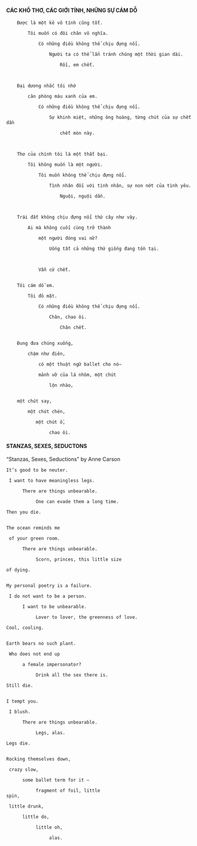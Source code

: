 #### CÁC KHỔ THƠ, CÁC GIỚI TÍNH, NHỮNG SỰ CÁM DỖ

        Được là một kẻ vô tính cũng tốt.

            Tôi muốn có đôi chân vô nghĩa.

                Có những điều không thể chịu đựng nổi.

                    Người ta có thể lẩn tránh chúng một thời gian dài.

                        Rồi, em chết.



        Đại dương nhắc tôi nhớ

            căn phòng màu xanh của em.

                Có những điều không thể chịu đựng nổi.

                    Sự khinh miệt, những ông hoàng, từng chút của sự chết dần

                        chết mòn này.



        Thơ của chính tôi là một thất bại.

            Tôi không muốn là một người.

                Tôi muốn không thể chịu đựng nổi.

                    Tình nhân đối với tình nhân, sự non nớt của tình yêu.

                        Nguội, nguội dần.



        Trái đất không chịu đựng nổi thứ cây như vậy.

            Ai mà không cuối cùng trở thành

                một người đóng vai nữ?

                    Uống tất cả những thứ giống đang tồn tại.



                Vẫn cứ chết.


        Tôi cám dỗ em.

            Tôi đỏ mặt.

                Có những điều không thể chịu đựng nổi.

                    Chân, chao ôi.

                        Chân chết.


        Đung đưa chúng xuống,

            chậm như điên,

                có một thuật ngữ ballet cho nó–

                mảnh vỡ của lá nhôm, một chút

                    lộn nhào,


        một chút say,

            một chút chén,

               một chút ồ,

                    chao ôi.


#### STANZAS, SEXES, SEDUCTONS


“Stanzas, Sexes, Seductions” by Anne Carson

    It’s good to be neuter.

     I want to have meaningless legs.

          There are things unbearable.

               One can evade them a long time.

    Then you die.


    The ocean reminds me

     of your green room.

          There are things unbearable.

               Scorn, princes, this little size

    of dying.


    My personal poetry is a failure.

     I do not want to be a person.

          I want to be unbearable.

               Lover to lover, the greenness of love.

    Cool, cooling.


    Earth bears no such plant.

     Who does not end up

          a female impersonator?

               Drink all the sex there is.

    Still die.


    I tempt you.

     I blush.

          There are things unbearable.

               Legs, alas.

    Legs die.


    Rocking themselves down,

     crazy slow,

          some ballet term for it —

               fragment of foil, little
    spin,

     little drunk,

          little do,

               little oh,

                    alas.